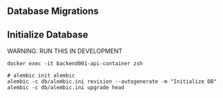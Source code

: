 ## Database Migrations

## Initialize Database

WARNING: RUN THIS IN DEVELOPMENT

```shell
docker exec -it backend001-api-container zsh

# alembic init alembic
alembic -c db/alembic.ini revision --autogenerate -m "Initialize DB"
alembic -c db/alembic.ini upgrade head
```
